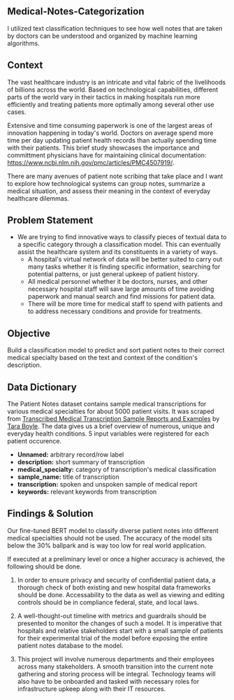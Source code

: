 ## Medical-Notes-Categorization

I utilized text classification techniques to see how well notes that are taken by doctors can be understood and organized by machine learning algorithms.

## Context

The vast healthcare industry is an intricate and vital fabric of the livelihoods of billions across the world. Based on technological capabilities, different parts of the world vary in their tactics in making hospitals run more efficiently and treating patients more optimally among several other use cases.

Extensive and time consuming paperwork is one of the largest areas of innovation happening in today's world. Doctors on average spend more time per day updating patient health records than actually spending time with their patients. This brief study showcases the importance and committment physicians have for maintaining clinical documentation: https://www.ncbi.nlm.nih.gov/pmc/articles/PMC4507919/. 

There are many avenues of patient note scribing that take place and I want to explore how technological systems can group notes, summarize a medical situation, and assess their meaning in the context of everyday healthcare dilemmas.

## Problem Statement

- We are trying to find innovative ways to classify pieces of textual data to a specific category through a classification model. This can eventually assist the healthcare system and its constituents in a variety of ways.
    - A hospital's virtual network of data will be better suited to carry out many tasks whether it is finding specific information, searching for potential patterns, or just general upkeep of patient history.
    -  All medical personnel whether it be doctors, nurses, and other necessary hospital staff will save large amounts of time avoiding paperwork and manual search and find missions for patient data.
    -  There will be more time for medical staff to spend with patients and to address necessary conditions and provide for treatments.

## Objective

Build a classification model to predict and sort patient notes to their correct medical specialty based on the text and context of the condition's description. 

## Data Dictionary

The Patient Notes dataset contains sample medical transcriptions for various medical specialties for about 5000 patient visits. It was scraped from [Transcribed Medical Transcription Sample Reports and Examples](https://www.mtsamples.com/) by [Tara Boyle](https://github.com/terrah27). The data gives us a brief overview of numerous, unique and everyday health conditions. 5 input variables were registered for each patient occurence.

* **Unnamed:** arbitrary record/row label
* **description:** short summary of transcription
* **medical_specialty:** category of transcription's medical classification 
* **sample_name:** title of transcription
* **transcription:** spoken and unspoken sample of medical report
* **keywords:** relevant keywords from transcription

## Findings & Solution

Our fine-tuned BERT model to classify diverse patient notes into different medical specialties should not be used. The accuracy of the model sits below the 30% ballpark and is way too low for real world application.

If executed at a preliminary level or once a higher accuracy is achieved, the following should be done.

  1. In order to ensure privacy and security of confidential patient data, a thorough check of both existing and new hospital data frameworks should be done. Accessability to the data as well as viewing and editing controls should be in compliance federal, state, and local laws.   

  2. A well-thought-out timeline with metrics and guardrails should be presented to monitor the changes of such a model. It is imperative that hospitals and relative stakeholders start with a small sample of patients for their experimental trial of the model before exposing the entire patient notes database to the model. 

  3. This project will involve numerous departments and their employees across many stakeholders. A smooth transition into the current note gathering and storing process will be integral. Technology teams will also have to be onboarded and tasked with necessary roles for infrastructure upkeep along with their IT resources.

